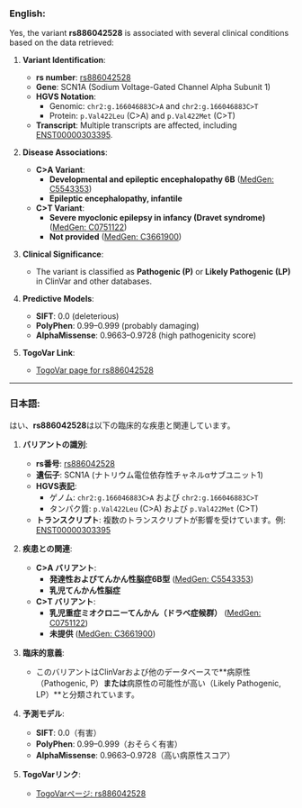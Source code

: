 ### English:
Yes, the variant **rs886042528** is associated with several clinical conditions based on the data retrieved:

1. **Variant Identification**:
   - **rs number**: [rs886042528](https://identifiers.org/dbsnp/rs886042528)
   - **Gene**: SCN1A (Sodium Voltage-Gated Channel Alpha Subunit 1)
   - **HGVS Notation**:
     - Genomic: `chr2:g.166046883C>A` and `chr2:g.166046883C>T`
     - Protein: `p.Val422Leu` (C>A) and `p.Val422Met` (C>T)
   - **Transcript**: Multiple transcripts are affected, including [ENST00000303395](https://www.ensembl.org/Homo_sapiens/Transcript/Summary?db=core;t=ENST00000303395).

2. **Disease Associations**:
   - **C>A Variant**:
     - **Developmental and epileptic encephalopathy 6B** ([MedGen: C5543353](https://www.ncbi.nlm.nih.gov/medgen/C5543353))
     - **Epileptic encephalopathy, infantile**
   - **C>T Variant**:
     - **Severe myoclonic epilepsy in infancy (Dravet syndrome)** ([MedGen: C0751122](https://www.ncbi.nlm.nih.gov/medgen/C0751122))
     - **Not provided** ([MedGen: C3661900](https://www.ncbi.nlm.nih.gov/medgen/C3661900))

3. **Clinical Significance**:
   - The variant is classified as **Pathogenic (P)** or **Likely Pathogenic (LP)** in ClinVar and other databases.

4. **Predictive Models**:
   - **SIFT**: 0.0 (deleterious)
   - **PolyPhen**: 0.99–0.999 (probably damaging)
   - **AlphaMissense**: 0.9663–0.9728 (high pathogenicity score)

5. **TogoVar Link**:
   - [TogoVar page for rs886042528](https://togovar.org/variant/rs886042528)

---

### 日本語:
はい、**rs886042528**は以下の臨床的な疾患と関連しています。

1. **バリアントの識別**:
   - **rs番号**: [rs886042528](https://identifiers.org/dbsnp/rs886042528)
   - **遺伝子**: SCN1A (ナトリウム電位依存性チャネルαサブユニット1)
   - **HGVS表記**:
     - ゲノム: `chr2:g.166046883C>A` および `chr2:g.166046883C>T`
     - タンパク質: `p.Val422Leu` (C>A) および `p.Val422Met` (C>T)
   - **トランスクリプト**: 複数のトランスクリプトが影響を受けています。例: [ENST00000303395](https://www.ensembl.org/Homo_sapiens/Transcript/Summary?db=core;t=ENST00000303395)

2. **疾患との関連**:
   - **C>A バリアント**:
     - **発達性およびてんかん性脳症6B型** ([MedGen: C5543353](https://www.ncbi.nlm.nih.gov/medgen/C5543353))
     - **乳児てんかん性脳症**
   - **C>T バリアント**:
     - **乳児重症ミオクロニーてんかん（ドラベ症候群）** ([MedGen: C0751122](https://www.ncbi.nlm.nih.gov/medgen/C0751122))
     - **未提供** ([MedGen: C3661900](https://www.ncbi.nlm.nih.gov/medgen/C3661900))

3. **臨床的意義**:
   - このバリアントはClinVarおよび他のデータベースで**病原性（Pathogenic, P）**または**病原性の可能性が高い（Likely Pathogenic, LP）**と分類されています。

4. **予測モデル**:
   - **SIFT**: 0.0（有害）
   - **PolyPhen**: 0.99–0.999（おそらく有害）
   - **AlphaMissense**: 0.9663–0.9728（高い病原性スコア）

5. **TogoVarリンク**:
   - [TogoVarページ: rs886042528](https://togovar.org/variant/rs886042528)
